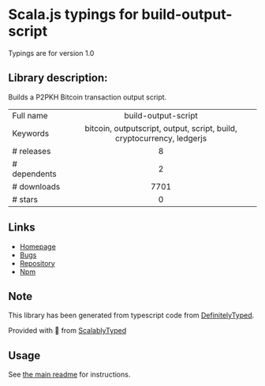 
# Scala.js typings for build-output-script

Typings are for version 1.0

## Library description:
Builds a P2PKH Bitcoin transaction output script.

|                    |                 |
| ------------------ | :-------------: |
| Full name          | build-output-script |
| Keywords           | bitcoin, outputscript, output, script, build, cryptocurrency, ledgerjs |
| # releases         | 8 |
| # dependents       | 2 |
| # downloads        | 7701 |
| # stars            | 0 |

## Links
- [Homepage](https://github.com/lukechilds/build-output-script#readme)
- [Bugs](https://github.com/lukechilds/build-output-script/issues)
- [Repository](https://github.com/lukechilds/build-output-script)
- [Npm](https://www.npmjs.com/package/build-output-script)
    


## Note
This library has been generated from typescript code from [DefinitelyTyped](https://definitelytyped.org).

Provided with :purple_heart: from [ScalablyTyped](https://github.com/oyvindberg/ScalablyTyped)

## Usage
See [the main readme](../../readme.md) for instructions.


